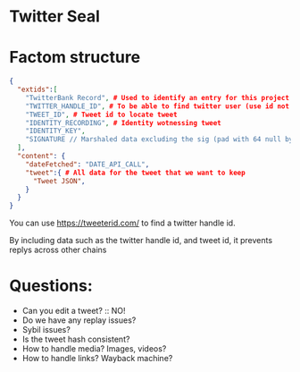 # Twitter Seal

# Factom structure

```json
{
  "extids":[
    "TwitterBank Record", # Used to identify an entry for this project
    "TWITTER_HANDLE_ID", # To be able to find twitter user (use id not handle)
    "TWEET_ID", # Tweet id to locate tweet
    "IDENTITY_RECORDING", # Identity wotnessing tweet
    "IDENTITY_KEY",
    "SIGNATURE // Marshaled data excluding the sig (pad with 64 null bytes)",
  ],
  "content": {
    "dateFetched": "DATE_API_CALL",
    "tweet":{ # All data for the tweet that we want to keep
      "Tweet JSON",
    }
  }
}

```

You can use https://tweeterid.com/ to find a twitter handle id.

By including data such as the twitter handle id, and tweet id, it prevents replys across other chains

# Questions:
- Can you edit a tweet? :: NO!
- Do we have any replay issues?
- Sybil issues?
- Is the tweet hash consistent?
- How to handle media? Images, videos?
- How to handle links? Wayback machine?

